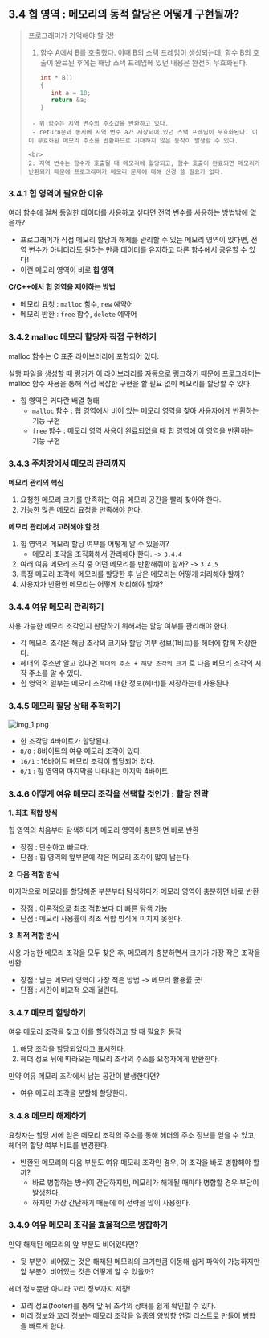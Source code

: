 ## 3.4 힙 영역 : 메모리의 동적 할당은 어떻게 구현될까?
> 프로그래머가 기억해야 할 것!
> 1. 함수 A에서 B를 호출했다. 이때 B의 스택 프레임이 생성되는데, 함수 B의 호출이 완료된 후에는 해당 스택 프레임에 있던 내용은 완전히 무효화된다. 
>    ```c
>    int * B()
>    {
>       int a = 10;
>       return &a;
>    } 
>   ```
>    - 위 함수는 지역 변수의 주소값을 반환하고 있다.
>    - return문과 동시에 지역 변수 a가 저장되어 있던 스택 프레임이 무효화된다. 이미 무효화된 메모리 주소를 반환하므로 기대하지 않은 동작이 발생할 수 있다.
> 
> <br>
> 2. 지역 변수는 함수가 호출될 때 메모리에 할당되고, 함수 호출이 완료되면 메모리가 반환되기 때문에 프로그래머가 메모리 문제에 대해 신경 쓸 필요가 없다. 
> 

### 3.4.1 힙 영역이 필요한 이유
여러 함수에 걸쳐 동일한 데이터를 사용하고 싶다면 전역 변수를 사용하는 방법밖에 없을까?
- 프로그래머가 직접 메모리 할당과 해제를 관리할 수 있는 메모리 영역이 있다면, 전역 변수가 아니더라도 원하는 만큼 데이터를 유지하고 다른 함수에서 공유할 수 있다!
- 이런 메모리 영역이 바로 **힙 영역**

**C/C++에서 힙 영역을 제어하는 방법**
  - 메모리 요청 : `malloc` 함수, `new` 예약어
  - 메모리 반환 : `free` 함수, `delete` 예약어

### 3.4.2 malloc 메모리 할당자 직접 구현하기
malloc 함수는 C 표준 라이브러리에 포함되어 있다. 

실행 파일을 생성할 때 링커가 이 라이브러리를 자동으로 링크하기 때문에 프로그래머는 malloc 함수 사용을 통해 직접 복잡한 구현을 할 필요 없이 메모리를 할당할 수 있다. 

- 힙 영역은 커다란 배열 형태
  - `malloc` 함수 : 힙 영역에서 비어 있는 메모리 영역을 찾아 사용자에게 반환하는 기능 구현
  - `free` 함수 : 메모리 영역 사용이 완료되었을 때 힙 영역에 이 영역을 반환하는 기능 구현

### 3.4.3 주차장에서 메모리 관리까지
**메모리 관리의 핵심**
1. 요청한 메모리 크기를 만족하는 여유 메모리 공간을 빨리 찾아야 한다.
2. 가능한 많은 메모리 요청을 만족해야 한다. 

**메모리 관리에서 고려해야 할 것**
1. 힙 영역의 메모리 할당 여부를 어떻게 알 수 있을까? 
   - 메모리 조각을 조직화해서 관리해야 한다. -> `3.4.4` 
2. 여러 여유 메모리 조각 중 어떤 메모리를 반환해줘야 할까? -> `3.4.5`
3. 특정 메모리 조각에 메모리를 할당한 후 남은 메모리는 어떻게 처리해야 할까?
4. 사용자가 반환한 메모리는 어떻게 처리해야 할까? 

### 3.4.4 여유 메모리 관리하기
사용 가능한 메모리 조각인지 판단하기 위해서는 할당 여부를 관리해야 한다. 
- 각 메모리 조각은 해당 조각의 크기와 할당 여부 정보(1비트)를 헤더에 함께 저장한다. 
- 헤더의 주소만 알고 있다면 `헤더의 주소 + 해당 조각의 크기` 로 다음 메모리 조각의 시작 주소를 알 수 있다. 
- 힙 영역의 일부는 메모리 조각에 대한 정보(헤더)를 저장하는데 사용된다.

### 3.4.5 메모리 할당 상태 추적하기
![img_1.png](image/3.4.5%20힙%20영역.png)
- 한 조각당 4바이트가 할당된다.
- `8/0` : 8바이트의 여유 메모리 조각이 있다.
- `16/1` : 16바이트 메모리 조각이 할당되어 있다.
- `0/1` : 힙 영역의 마지막을 나타내는 마지막 4바이트

### 3.4.6 어떻게 여유 메모리 조각을 선택할 것인가 : 할당 전략

**1. 최초 적합 방식**

힙 영역의 처음부터 탐색하다가 메모리 영역이 충분하면 바로 반환
- 장점 : 단순하고 빠르다.
- 단점 : 힙 영역의 앞부분에 작은 메모리 조각이 많이 남는다.

**2. 다음 적합 방식**

마지막으로 메모리를 할당해준 부분부터 탐색하다가 메모리 영역이 충분하면 바로 반환
- 장점 : 이론적으로 최초 적합보다 더 빠른 탐색 가능
- 단점 : 메모리 사용률이 최초 적합 방식에 미치지 못한다.


**3. 최적 적합 방식**

사용 가능한 메모리 조각을 모두 찾은 후, 메모리가 충분하면서 크기가 가장 작은 조각을 반환
- 장점 : 남는 메모리 영역이 가장 적은 방법 -> 메모리 활용률 굿!
- 단점 : 시간이 비교적 오래 걸린다.


### 3.4.7 메모리 할당하기
여유 메모리 조각을 찾고 이를 할당하려고 할 때 필요한 동작
1. 해당 조각을 할당되었다고 표시한다.
2. 헤더 정보 뒤에 따라오는 메모리 조각의 주소를 요청자에게 반환한다.

만약 여유 메모리 조각에서 남는 공간이 발생한다면?
- 여유 메모리 조각을 분할해 할당한다. 

### 3.4.8 메모리 해제하기
요청자는 할당 시에 얻은 메모리 조각의 주소를 통해 헤더의 주소 정보를 얻을 수 있고, 헤더의 할당 여부 비트를 변경한다. 
- 반환된 메모리의 다음 부분도 여유 메모리 조각인 경우, 이 조각을 바로 병합해야 할까?
  - 바로 병합하는 방식이 간단하지만, 메모리가 해제될 때마다 병합할 경우 부담이 발생한다. 
  - 하지만 가장 간단하기 때문에 이 전략을 많이 사용한다.

### 3.4.9 여유 메모리 조각을 효율적으로 병합하기
만약 해제된 메모리의 앞 부분도 비어있다면? 
- 뒷 부분이 비어있는 것은 해제된 메모리의 크기만큼 이동해 쉽게 파악이 가능하지만 앞 부분이 비어있는 것은 어떻게 알 수 있을까?

헤더 정보뿐만 아니라 꼬리 정보까지 저장!
- 꼬리 정보(footer)를 통해 앞·뒤 조각의 상태를 쉽게 확인할 수 있다.
- 머리 정보와 꼬리 정보는 메모리 조각을 일종의 양방향 연결 리스트로 만들어 병합을 빠르게 한다.
